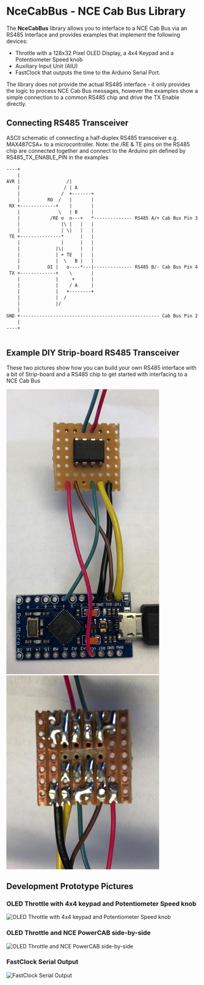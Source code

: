# NceCabBus - NCE Cab Bus Library

The **NceCabBus** library allows you to interface to a NCE Cab Bus via an RS485 Interface and provides examples that implement the following devices:
- Throttle with a 128x32 Pixel OLED Display, a 4x4 Keypad and a Potentiometer Speed knob
- Auxiliary Input Unit (AIU)
- FastClock that outputs the time to the Arduino Serial Port.

The library does not provide the actual RS485 interface - it only provides the logic to process NCE Cab Bus messages,
however the examples show a simple connection to a common RS485 chip and drive the TX Enable directly. 

## Connecting RS485 Transceiver
ASCII schematic of connecting a half-duplex RS485 transceiver e.g. MAX487CSA+ to a microcontroller.
Note: the /RE & TE pins on the RS485 chip are connected together and connect to the Arduino pin defined by RS485_TX_ENABLE_PIN in the examples

```
----+      
    |      
AVR |                 /|             
    |                / | A           
    |               /  +-------+    
    |          RO  /   |       |    
 RX +-------------+    |       |    
    |              \   | B     |     
    |           /RE o  o---+   *-------------- RS485 A/+ Cab Bus Pin 3
    |               |\ |   |   |     
    |               | \|   |   |     
 TE +---------------*      |   |    
    |               |      |   |    
    |             |\|      |   |    
    |             | + TE   |   |    
    |             |  \   B |   |    
    |          DI |   o----*---|-------------- RS485 B/- Cab Bus Pin 4
 TX +-------------+    \       |     
    |             |     +      |    
    |             |    / A     |    
    |             |   +--------+    
    |             |  /               
    |             |/
    |
GND +--------------------------------------------------- Cab Bus Pin 2
    |               
----+                                                
                                                                   
```

## Example DIY Strip-board RS485 Transceiver
These two pictures show how you can build your own RS485 interface with a bit of Strip-board and a RS485 chip to get started with interfacing to a NCE Cab Bus

![Arduino Pro Micro with RS485 Strip-board Interface](docs/ArdProMicro-RS485.jpg)
![Back of the Strip-board interface](docs/RS485-StripBoard.jpg)

## Development Prototype Pictures 

### OLED Throttle with 4x4 keypad and Potentiometer Speed knob

![OLED Throttle with 4x4 keypad and Potentiometer Speed knob](docs/OLED-Throttle.jpg) 

### OLED Throttle and NCE PowerCAB side-by-side

![OLED Throttle and NCE PowerCAB side-by-side](docs/Throttles.jpg) 

### FastClock Serial Output

![FastClock Serial Output](docs/FastClockSerial.png)
